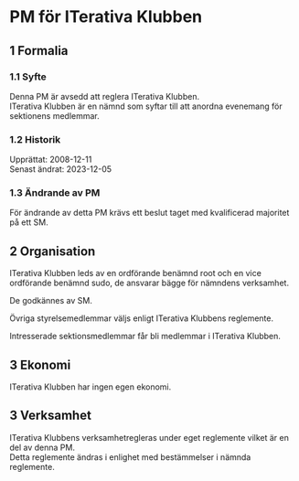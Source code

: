 # PM för ITerativa Klubben

## 1 Formalia

### 1.1 Syfte

Denna PM är avsedd att reglera ITerativa Klubben.  
ITerativa Klubben är en nämnd som syftar till att anordna evenemang för sektionens medlemmar.

### 1.2 Historik

Upprättat: 2008-12-11  
Senast ändrat: 2023-12-05

### 1.3 Ändrande av PM

För ändrande av detta PM krävs ett beslut taget med kvalificerad majoritet på ett SM.

## 2 Organisation

ITerativa Klubben leds av en ordförande benämnd root och en vice ordförande benämnd sudo, de ansvarar bägge för nämndens verksamhet.  

De godkännes av SM.

Övriga styrelsemedlemmar väljs enligt ITerativa Klubbens reglemente.

Intresserade sektionsmedlemmar får bli medlemmar i ITerativa Klubben.

## 3 Ekonomi

ITerativa Klubben har ingen egen ekonomi.

## 3 Verksamhet

ITerativa Klubbens verksamhetregleras under eget reglemente vilket är en del av denna PM.  
Detta reglemente ändras i enlighet med bestämmelser i nämnda reglemente.
